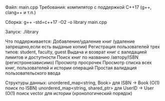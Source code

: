 Файл: main.cpp
Требования: компилятор с поддержкой C++17 (g++, clang++ и т.п.)

Сборка:
g++ -std=c++17 -O2 -o library main.cpp

Запуск:
./library

Что поддерживается:
  Добавление/удаление книг (удаление запрещено,если есть выданые копии)
  Регистрация пользователей трех типов: student, faculty, guest
  Выдача и возврат книг с валедацией лимитов и доступности
  Поиск книг по названию /автору/ISBN (регистронезависимо)
  Просмотр просрочек 
  Просмотр списка всех книг, пользователей и истории операций
  Простая валидация пользовательского ввода 

Структуры данных:
  unordered_map<string, Book> для ISBN → Book (O(1) поиск по ISBN)
  unordered_map<string, shared_ptr<User>> для UserID → User (O(1) поиск
  vector<BorrowRecord> для истории (хронологический порядок)
